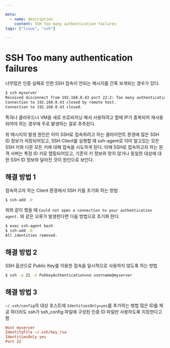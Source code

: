 ```yaml
---

meta:
  - name: description
    content: SSH Too many authentication failures
tags: ["linux", "ssh"]

---
```


# SSH Too many authentication failures

너무많은 인증 실패로 인한 SSH 접속이 안되는 메시지를 간혹 보게되는 경우가 있다.
```bash
$ ssh myserver
Received disconnect from 192.168.0.43 port 22:2: Too many authentication failures
Connection to 192.168.0.43 closed by remote host.
Connection to 192.168.0.43 closed.
```

특히나 클라우드나 VM을 새로 프로비저닝 해서 사용하려고 할때 IP가 중복되어 재사용되어야 하는 경우에 주로 발생하는 걸로 추측된다.

위 메시지의 발생 원인은 이미 SSH로 접속하려고 하는 클라이언트 환경에 많은 SSH ID 정보가 저장되어있고, SSH Client를 실행할 때 ssh-agent로 이미 알고있는 모든 SSH 키와 다른 모든 키에 대해 접속을 시도하게 된다. 이때 SSH로 접속하고자 하는 원격 서버는 특정 ID 키로 맵핑되어있고, 기존의 키 정보와 맞지 않거나 동일한 대상에 대한 SSH ID 정보와 달라진 것이 원인으로 보인다.

## 해결 방법 1

접속하고자 하는 Client 환경에서 SSH 키를 초기화 하는 방법

```bash
$ ssh-add -D
```

위와 같이 했을 때 `Could not open a connection to your authentication agent.` 와 같은 오류가 발생한다면 다음 방법으로 초기화 한다.

```bash
$ exec ssh-agent bash
$ ssh-add -D
All identities removed.
```

## 해결 방법 2

SSH 옵션으로 Public Key를 이용한 접속을 일시적으로 사용하지 않도록 하는 방법

```bash
$ ssh -p 22 -o PubkeyAuthentication=no username@myserver
```

## 해결 방법 3

`~/.ssh/config`의 대상 호스트에 `IdentitiesOnly=yes`를 추가하는 벙법
많은 ID를 제공 하더라도 ssh가 ssh_config 파일에 구성된 인증 ID 파일만 사용하도록 지정한다고 함

```ini {3}
Host myserver
IdentityFile ~/.ssh/key_rsa
IdentitiesOnly yes
Port 22
```

<TagLinks />